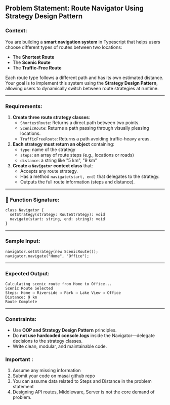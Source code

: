 ## Problem Statement: Route Navigator Using Strategy Design Pattern

### **Context:**

You are building a **smart navigation system** in Typescript that helps users choose different types of routes between two locations:

- The **Shortest Route**
- The **Scenic Route**
- The **Traffic-Free Route**

Each route type follows a different path and has its own estimated distance. Your goal is to implement this system using the **Strategy Design Pattern**, allowing users to dynamically switch between route strategies at runtime.

---

### **Requirements:**

1. **Create three route strategy classes**:
   - `ShortestRoute`: Returns a direct path between two points.
   - `ScenicRoute`: Returns a path passing through visually pleasing locations.
   - `TrafficFreeRoute`: Returns a path avoiding traffic-heavy areas.
2. **Each strategy must return an object** containing:
   - `type`: name of the strategy
   - `steps`: an array of route steps (e.g., locations or roads)
   - `distance`: a string like "5 km", "9 km"
3. **Create a `Navigator` context class** that:
   - Accepts any route strategy.
   - Has a method `navigate(start, end)` that delegates to the strategy.
   - Outputs the full route information (steps and distance).

---

### 🔧 **Function Signature:**

```
class Navigator {
  setStrategy(strategy: RouteStrategy): void
  navigate(start: string, end: string): void
}

```

---

### Sample Input:

```
navigator.setStrategy(new ScenicRoute());
navigator.navigate("Home", "Office");

```

---

### Expected Output:

```
Calculating scenic route from Home to Office...
Scenic Route Selected
Steps: Home → Riverside → Park → Lake View → Office
Distance: 9 km
Route Complete

```

---

### Constraints:

- Use **OOP and Strategy Design Pattern** principles.
- Do **not use hardcoded console.logs** inside the Navigator—delegate decisions to the strategy classes.
- Write clean, modular, and maintainable code.

### Important :

1. Assume any missing information
2. Submit your code on masai github repo
3. You can assume data related to Steps and Distance in the problem statement
4. Designing API routes, Middleware, Server is not the core demand of problem.
